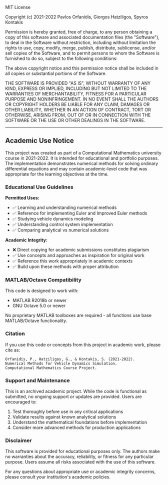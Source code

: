 MIT License

Copyright (c) 2021-2022 Pavlos Orfanidis, Giorgos Hatziligos, Spyros Kontakis

Permission is hereby granted, free of charge, to any person obtaining a copy
of this software and associated documentation files (the "Software"), to deal
in the Software without restriction, including without limitation the rights
to use, copy, modify, merge, publish, distribute, sublicense, and/or sell
copies of the Software, and to permit persons to whom the Software is
furnished to do so, subject to the following conditions:

The above copyright notice and this permission notice shall be included in all
copies or substantial portions of the Software.

THE SOFTWARE IS PROVIDED "AS IS", WITHOUT WARRANTY OF ANY KIND, EXPRESS OR
IMPLIED, INCLUDING BUT NOT LIMITED TO THE WARRANTIES OF MERCHANTABILITY,
FITNESS FOR A PARTICULAR PURPOSE AND NONINFRINGEMENT. IN NO EVENT SHALL THE
AUTHORS OR COPYRIGHT HOLDERS BE LIABLE FOR ANY CLAIM, DAMAGES OR OTHER
LIABILITY, WHETHER IN AN ACTION OF CONTRACT, TORT OR OTHERWISE, ARISING FROM,
OUT OF OR IN CONNECTION WITH THE SOFTWARE OR THE USE OR OTHER DEALINGS IN THE
SOFTWARE.

---

## Academic Use Notice

This project was created as part of a Computational Mathematics university course 
in 2021-2022. It is intended for educational and portfolio purposes. The implementation 
demonstrates numerical methods for solving ordinary differential equations and may 
contain academic-level code that was appropriate for the learning objectives at the time.

### Educational Use Guidelines

**Permitted Uses:**
- ✅ Learning and understanding numerical methods
- ✅ Reference for implementing Euler and Improved Euler methods  
- ✅ Studying vehicle dynamics modeling
- ✅ Understanding control system implementation
- ✅ Comparing analytical vs numerical solutions

**Academic Integrity:**
- ❌ Direct copying for academic submissions constitutes plagiarism
- ✅ Use concepts and approaches as inspiration for original work
- ✅ Reference this work appropriately in academic contexts
- ✅ Build upon these methods with proper attribution

### MATLAB/Octave Compatibility

This code is designed to work with:
- MATLAB R2018b or newer
- GNU Octave 5.0 or newer

No proprietary MATLAB toolboxes are required - all functions use base MATLAB/Octave functionality.

### Citation

If you use this code or concepts from this project in academic work, please cite as:

```
Orfanidis, P., Hatziligos, G., & Kontakis, S. (2021-2022). 
Numerical Methods for Vehicle Dynamics Simulation. 
Computational Mathematics Course Project.
```

### Support and Maintenance

This is an archived academic project. While the code is functional as submitted,
no ongoing support or updates are provided. Users are encouraged to:

1. Test thoroughly before use in any critical applications
2. Validate results against known analytical solutions
3. Understand the mathematical foundations before implementation
4. Consider more advanced methods for production applications

### Disclaimer

This software is provided for educational purposes only. The authors make no 
warranties about the accuracy, reliability, or fitness for any particular purpose. 
Users assume all risks associated with the use of this software.

For any questions about appropriate use or academic integrity concerns, 
please consult your institution's academic policies.